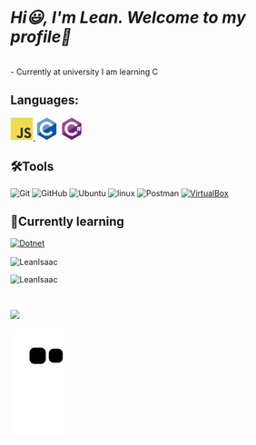 <h1><i>Hi😃, I'm Lean. Welcome to my profile🤠</i></h1>

 <br>
-  Currently at university I am learning C

<h2 align="left">Languages:</h3>

<p align="left"> <a href="https://www.cprogramming.com/" target="_blank" rel="noreferrer"> 
<img src="https://raw.githubusercontent.com/devicons/devicon/master/icons/javascript/javascript-original.svg" alt="javascript" width="40" height="40"/> </a>
<img src="https://raw.githubusercontent.com/devicons/devicon/master/icons/c/c-original.svg" alt="c" width="40" height="40"/> </a> <a href="https://www.w3schools.com/cs/" target="_blank" rel="noreferrer"> <img src="https://raw.githubusercontent.com/devicons/devicon/master/icons/csharp/csharp-original.svg" alt="csharp" width="40" height="40"/> </a> </p>

<h2 align="left">🛠Tools</h3>

![Git](https://img.shields.io/badge/Git-F05032?style=for-the-badge&logo=git&logoColor=white)
![GitHub](https://img.shields.io/badge/GitHub-100000?style=for-the-badge&logo=github&logoColor=white)
![Ubuntu](https://img.shields.io/badge/Ubuntu-E95420?style=for-the-badge&logo=ubuntu&logoColor=white)
<img src="https://img.shields.io/badge/Linux-FCC624?style=for-the-badge&logo=linux&logoColor=black" alt="linux">
![Postman](https://img.shields.io/badge/Postman-FF6C37?style=for-the-badge&logo=Postman&logoColor=white)
[![VirtualBox](https://img.shields.io/badge/VirtualBox-21416b?style=for-the-badge&logo=VirtualBox&logoColor=white)]()

<h2 align="left">📝Currently learning</h3>

[![Dotnet](https://img.shields.io/badge/.NET-512BD4?style=for-the-badge&logo=dotnet&logoColor=white)]()

<!-- <div> -->

<p align="left">
<a>
<img align="center" src="https://github-readme-stats.vercel.app/api?username=LeanIsaac&show_icons=true&theme=radical&count_private=true&locale=en" alt="LeanIsaac" />
</a>
</p>

<p align="left">
<img src="https://github-readme-stats.vercel.app/api/top-langs?username=LeanIsaac&show_icons=true&theme=radical&locale=en&layout=compact" alt="LeanIsaac" />
</p>
<br>
<p align="left" >   
  <img src="https://profile-counter.glitch.me/LeanIssac/count.svg" />  
</p>

![Snake animation](https://github.com/Al3ncar/Al3ncar/blob/output/github-contribution-grid-snake.svg) 
